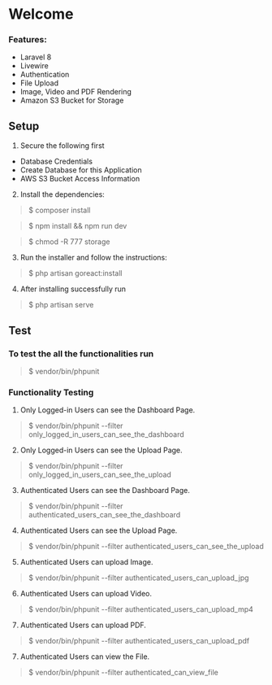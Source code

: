 # Welcome

### Features:
* Laravel 8
* Livewire
* Authentication
* File Upload
* Image, Video and PDF Rendering
* Amazon S3 Bucket for Storage


## Setup

1. Secure the following first
* Database Credentials
* Create Database for this Application
* AWS S3 Bucket Access Information

2. Install the dependencies:

> $ composer install

> $ npm install && npm run dev

> $ chmod -R 777 storage

3. Run the installer and follow the instructions:

> $ php artisan goreact:install

4. After installing successfully run

> $ php artisan serve

## Test

### To test the all the functionalities run
> $ vendor/bin/phpunit

### Functionality Testing
1. Only Logged-in Users can see the Dashboard Page.

> $ vendor/bin/phpunit --filter only_logged_in_users_can_see_the_dashboard

2. Only Logged-in Users can see the Upload Page.

> $ vendor/bin/phpunit --filter only_logged_in_users_can_see_the_upload

3. Authenticated Users can see the Dashboard Page.

> $ vendor/bin/phpunit --filter authenticated_users_can_see_the_dashboard

4. Authenticated Users can see the Upload Page.

> $ vendor/bin/phpunit --filter authenticated_users_can_see_the_upload

5. Authenticated Users can upload Image.

> $ vendor/bin/phpunit --filter authenticated_users_can_upload_jpg

6. Authenticated Users can upload Video.

> $ vendor/bin/phpunit --filter authenticated_users_can_upload_mp4

7. Authenticated Users can upload PDF.

> $ vendor/bin/phpunit --filter authenticated_users_can_upload_pdf

7. Authenticated Users can view the File.

> $ vendor/bin/phpunit --filter authenticated_can_view_file